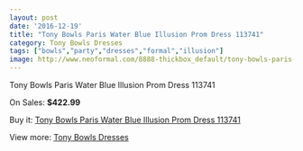 ```yaml
---
layout: post
date: '2016-12-19'
title: "Tony Bowls Paris Water Blue Illusion Prom Dress 113741"
category: Tony Bowls Dresses
tags: ["bowls","party","dresses","formal","illusion"]
image: http://www.neoformal.com/8888-thickbox_default/tony-bowls-paris-water-blue-illusion-prom-dress-113741.jpg
---
```

Tony Bowls Paris Water Blue Illusion Prom Dress 113741

On Sales: **$422.99**
<a href="https://www.neoformal.com/en/tony-bowls-dresses/3119-tony-bowls-paris-water-blue-illusion-prom-dress-113741.html"><amp-img layout="responsive" width="600" height="600" src="//www.neoformal.com/8888-thickbox_default/tony-bowls-paris-water-blue-illusion-prom-dress-113741.jpg" alt="Tony Bowls Paris Water Blue Illusion Prom Dress 113741 0" /></a>
<a href="https://www.neoformal.com/en/tony-bowls-dresses/3119-tony-bowls-paris-water-blue-illusion-prom-dress-113741.html"><amp-img layout="responsive" width="600" height="600" src="//www.neoformal.com/8889-thickbox_default/tony-bowls-paris-water-blue-illusion-prom-dress-113741.jpg" alt="Tony Bowls Paris Water Blue Illusion Prom Dress 113741 1" /></a>
<a href="https://www.neoformal.com/en/tony-bowls-dresses/3119-tony-bowls-paris-water-blue-illusion-prom-dress-113741.html"><amp-img layout="responsive" width="600" height="600" src="//www.neoformal.com/8890-thickbox_default/tony-bowls-paris-water-blue-illusion-prom-dress-113741.jpg" alt="Tony Bowls Paris Water Blue Illusion Prom Dress 113741 2" /></a>
<a href="https://www.neoformal.com/en/tony-bowls-dresses/3119-tony-bowls-paris-water-blue-illusion-prom-dress-113741.html"><amp-img layout="responsive" width="600" height="600" src="//www.neoformal.com/8891-thickbox_default/tony-bowls-paris-water-blue-illusion-prom-dress-113741.jpg" alt="Tony Bowls Paris Water Blue Illusion Prom Dress 113741 3" /></a>

Buy it: [Tony Bowls Paris Water Blue Illusion Prom Dress 113741](https://www.neoformal.com/en/tony-bowls-dresses/3119-tony-bowls-paris-water-blue-illusion-prom-dress-113741.html "Tony Bowls Paris Water Blue Illusion Prom Dress 113741")

View more: [Tony Bowls Dresses](https://www.neoformal.com/en/33-tony-bowls-dresses "Tony Bowls Dresses")